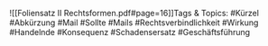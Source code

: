 
![[Foliensatz II Rechtsformen.pdf#page=16]]Tags & Topics:
   #Kürzel
   #Abkürzung
   #Mail
   #Sollte
   #Mails
   #Rechtsverbindlichkeit
   #Wirkung
   #Handelnde
   #Konsequenz
   #Schadensersatz
   #Geschäftsführung